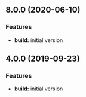 ## 8.0.0 (2020-06-10)
### Features
* **build:** initial version


## 4.0.0 (2019-09-23)
### Features
* **build:** initial version
